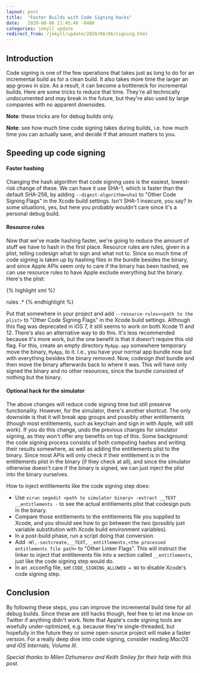 ```yaml
---
layout: post
title:  "Faster Builds with Code Signing Hacks"
date:   2020-08-06 21:45:46 -0400
categories: jekyll update
redirect_from: /jekyll/update/2020/08/06/signing.html
---
```


## Introduction

Code signing is one of the few operations that takes just as long to do for an incremental build as for a clean build. It also takes more time the larger an app grows in size. As a result, it can become a bottleneck for incremental builds. Here are some tricks to reduce that time. They're all technically undocumented and may break in the future, but they're also used by large companies with no apparent downsides.

__Note__: these tricks are for debug builds only.

__Note__: see how much time code signing takes during builds, i.e. how much time you can actually save, and decide if that amount matters to you.

## Speeding up code signing

#### Faster hashing

Changing the hash algorithm that code signing uses is the easiest, lowest-risk change of these. We can have it use SHA-1, which is faster than the default SHA-256, by adding `--digest-algorithm=sha1` to "Other Code Signing Flags" in the Xcode build settings. Isn't SHA-1 insecure, you say? In some situations, yes, but here you probably wouldn't care since it's a personal debug build.

#### Resource rules

Now that we've made hashing faster, we're going to reduce the amount of stuff we have to hash in the first place. Resource rules are rules, given in a plist, telling codesign what to sign and what not to. Since so much time of code signing is taken up by hashing files in the bundle besides the binary, and since Apple APIs seem only to care if the binary has been hashed, we can use resource rules to have Apple exclude everything but the binary. Here's the plist:

{% highlight xml %}
<?xml version="1.0" encoding="UTF-8"?>
<!DOCTYPE plist PUBLIC "-//Apple//DTD PLIST 1.0//EN" "http://www.apple.com/DTDs/PropertyList-1.0.dtd">
<plist version="1.0">
<dict>
       <key>rules</key>
       <dict>
               <key>.*</key>
               <false/>
       </dict>
</dict>
</plist>
{% endhighlight %}

Put that somewhere in your project and add `--resource-rules=<path to the plist>` to "Other Code Signing Flags" in the Xcode build settings. Although this flag was deprecated in iOS 7, it still seems to work on both Xcode 11 and 12. There's also an alternative way to do this. It's less recommended because it's more work, but the one benefit is that it doesn't require this old flag. For this, create an empty directory `MyApp.app` somewhere temporary move the binary, `MyApp`, to it. I.e., you have your normal app bundle now but with everything besides the binary removed. Now, codesign _that_ bundle and then move the binary afterwards back to where it was. This will have only signed the binary and no other resources, since the bundle consisted of nothing but the binary.

#### Optional hack for the simulator

The above changes will reduce code signing time but still preserve functionality. However, for the simulator, there's another shortcut. The only downside is that it will break app groups and possibly other entitlements (though most entitlements, such as keychain and sign in with Apple, will still work). If you do this change, undo the previous changes for simulator signing, as they won't offer any benefits on top of this. Some background: the code signing process consists of both computing hashes and writing their results somewhere, as well as adding the entitlements plist to the binary. Since most APIs will only check if their entitlement is in the entitlements plist in the binary (if they check at all), and since the simulator otherwise doesn't care if the binary is signed, we can just inject the plist into the binary ourselves.

How to inject entitlements like the code signing step does:

- Use `xcrun segedit <path to simulator binary> -extract __TEXT __entitlements -` to see the actual entitlements plist that codesign puts in the binary.
- Compare those entitlements to the entitlements file you supplied to Xcode, and you should see how to go between the two (possibly just variable substitution with Xcode build environment variables).
- In a post-build phase, run a script doing that conversion.
- Add `-Wl,-sectcreate,__TEXT,__entitlements,<the processed entitlements file path>` to "Other Linker Flags". This will instruct the linker to inject that entitlements file into a section called `__entitlements`, just like the code signing step would do.
- In an .xcconfig file, set `CODE_SIGNING_ALLOWED = NO` to disable Xcode's code signing step.

## Conclusion

By following these steps, you can improve the incremental build time for all debug builds. Since these are still hacks though, feel free to let me know on Twitter if anything didn't work. Note that Apple's code signing tools are woefully under-optimized, e.g. because they're single-threaded, but hopefully in the future they or some open-source project will make a faster version. For a really deep dive into code signing, consider reading _MacOS and iOS Internals, Volume III_.

_Special thanks to Milen Dzhumerov and Keith Smiley for their help with this post._

